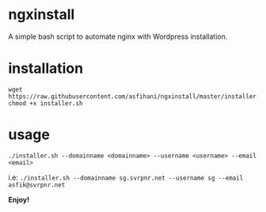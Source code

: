# ngxinstall
A simple bash script to automate nginx with Wordpress installation.

# installation
```
wget https://raw.githubusercontent.com/asfihani/ngxinstall/master/installer.sh
chmod +x installer.sh
```
# usage
`./installer.sh --domainname <domainname> --username <username> --email <email>`

i.e: 
`./installer.sh --domainname sg.svrpnr.net --username sg --email asfik@svrpnr.net`

**Enjoy!**

